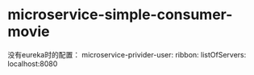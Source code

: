 # microservice-simple-consumer-movie
没有eureka时的配置：
microservice-privider-user:
  ribbon:
    listOfServers: localhost:8080